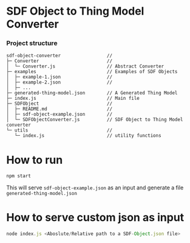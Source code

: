 # SDF Object to Thing Model Converter
### Project structure
```
sdf-object-converter                 //
├─ Converter                         //
│  └─ Converter.js                   // Abstract Converter
├─ examples                          // Examples of SDF Objects
│  ├─ example-1.json                 //
│  ├─ example-2.json                 //
│  ├─ ...
├─ generated-thing-model.json        // A Generated Thing Model
├─ index.js                          // Main file
├─ SDFObject                         //
│  ├─ README.md                      //
│  ├─ sdf-object-example.json        //
│  └─ SDFObjectConverter.js          // SDF Object to Thing Model converter
└─ utils                             //
   └─ index.js                       // utility functions
```

# How to run
```js
npm start
```
This will serve `sdf-object-example.json` as an input and generate a file `generated-thing-model.json`

# How to serve custom json as input
```js
node index.js <Aboslute/Relative path to a SDF-Object.json file>
```
